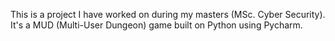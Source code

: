 This is a project I have worked on during my masters (MSc. Cyber Security). It's a MUD (Multi-User Dungeon) game built on Python using Pycharm.
